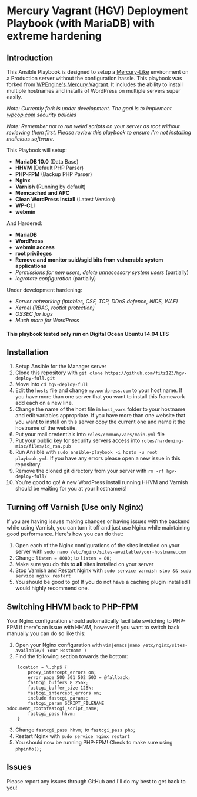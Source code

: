 # Mercury Vagrant (HGV) Deployment Playbook (with MariaDB) with extreme hardening

## Introduction

This Ansible Playbook is designed to setup a [Mercury-Like](https://github.com/wpengine/hgv/) environment on a Production server without the configuration hassle. This playbook was forked from [WPEngine's Mercury Vagrant](https://github.com/wpengine/hgv/). It includes the ability to install multiple hostnames and installs of WordPress on multiple servers super easily.

*Note: Currently fork is under development. The goal is to implement [wpcop.com](http://wpcop.com) security policies*

*Note: Remember not to run weird scripts on your server as root without reviewing them first. Please review this playbook to ensure I'm not installing malicious software.*

This Playbook will setup:

- **MariaDB 10.0** (Data Base)
- **HHVM** (Default PHP Parser)
- **PHP-FPM** (Backup PHP Parser)
- **Nginx**
- **Varnish** (Running by default)
- **Memcached and APC**
- **Clean WordPress Install** (Latest Version)
- **WP-CLI**
- **webmin**

And Hardered: 

- **MariaDB**
- **WordPress**
- **webmin access**
- **root privileges**
- **Remove and monitor suid/sgid bits from vulnerable system applications**
- *Permissions for new users, delete unnecessary system users* (partially)
- *logrotate configuration* (partially)

Under development hardening:

- *Server networking (iptables, CSF, TCP, DDoS defence, NIDS, WAF)*
- *Kernel (RBAC, rootkit protection)*
- *OSSEC for logs*
- *Much more for WordPress*

#### This playbook tested only run on Digital Ocean Ubuntu 14.04 LTS

## Installation

1. Setup Ansible for the Manager server
5. Clone this repository with `git clone https://github.com/fitz123/hgv-deploy-full.git`
6. Move into `cd hgv-deploy-full`
7. Edit the `hosts` file and change `my.wordpress.com` to your host name. If you have more than one server that you want to install this framework add each on a new line.
8. Change the name of the host file in `host_vars` folder to your hostname and edit variables appropriate. If you have more than one website that you want to install on this server copy the current one and name it the hostname of the website.
9. Put your mail credentials into `roles/common/vars/main.yml` file
10. Put your public key for security servers access into `roles/hardening-misc/files/id_rsa.pub`
10. Run Ansible with `sudo ansible-playbook -i hosts -u root playbook.yml`. If you have any errors please open a new issue in this repository.
11. Remove the cloned git directory from your server with `rm -rf hgv-deploy-full/`
12. You're good to go! A new WordPress install running HHVM and Varnish should be waiting for you at your hostname/s!

## Turning off Varnish (Use only Nginx)

If you are having issues making changes or having issues with the backend while using Varnish, you can turn it off and just use Nginx while maintaining good performance. Here's how you can do that:

1. Open each of the Nginx configurations of the sites installed on your server with `sudo nano /etc/nginx/sites-available/your-hostname.com`
2. Change `listen = 8080;` to `listen = 80;` 
3. Make sure you do this to **all** sites installed on your server
4. Stop Varnish and Restart Nginx with `sudo service varnish stop && sudo service nginx restart`
5. You should be good to go! If you do not have a caching plugin installed I would highly recommend one.

## Switching HHVM back to PHP-FPM

Your Nginx configuration should automatically facilitate switching to PHP-FPM if there's an issue with HHVM, however if you want to switch back manually you can do so like this:

1. Open your Nginx configuration with `vim|emacs|nano /etc/nginx/sites-available/( Your Hostname )`
2. Find the following section towards the bottom:

```
    location ~ \.php$ {
        proxy_intercept_errors on;
        error_page 500 501 502 503 = @fallback;
        fastcgi_buffers 8 256k;
        fastcgi_buffer_size 128k;
        fastcgi_intercept_errors on;
        include fastcgi_params;
        fastcgi_param SCRIPT_FILENAME $document_root$fastcgi_script_name;
        fastcgi_pass hhvm;
    }
```

3. Change `fastcgi_pass hhvm;` to `fastcgi_pass php;`
4. Restart Nginx with `sudo service nginx restart`
5. You should now be running PHP-FPM! Check to make sure using `phpinfo();`

## Issues

Please report any issues through GitHub and I'll do my best to get back to you!
